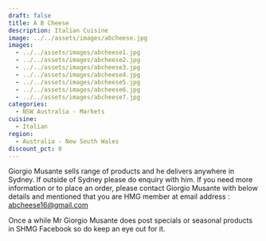 ```yaml
---
draft: false
title: A B Cheese
description: Italian Cuisine
image: ../../assets/images/abcheese.jpg
images:
  - ../../assets/images/abcheese1.jpg
  - ../../assets/images/abcheese2.jpg
  - ../../assets/images/abcheese3.jpg
  - ../../assets/images/abcheese4.jpg
  - ../../assets/images/abcheese5.jpg
  - ../../assets/images/abcheese6.jpg
  - ../../assets/images/abcheese7.jpg
categories:
  - NSW Australia - Markets
cuisine:
  - Italian
region:
  - Australia - New South Wales
discount_pct: 0
---
```


Giorgio Musante sells range of products and he delivers anywhere in Sydney. If outside of Sydney please do enquiry with him. If you need more information or to place an order, please contact Giorgio Musante with below details and mentioned that you are HMG member at email address : abcheese16@gmail.com

Once a while Mr Giorgio Musante does post specials or seasonal products in SHMG Facebook so do keep an eye out for it.
